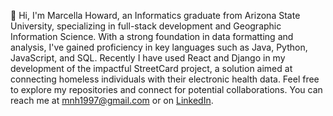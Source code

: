 👋 Hi, I'm Marcella Howard, an Informatics graduate from Arizona State University, specializing in full-stack development and Geographic Information Science. With a strong foundation in data formatting and analysis, I've gained proficiency in key languages such as Java, Python, JavaScript, and SQL. Recently I have used React and Django in my development of the impactful StreetCard project, a solution aimed at connecting homeless individuals with their electronic health data. Feel free to explore my repositories and connect for potential collaborations. You can reach me at mnh1997@gmail.com or on [LinkedIn](https://www.linkedin.com/in/marcella-howard-615aa0102/).
